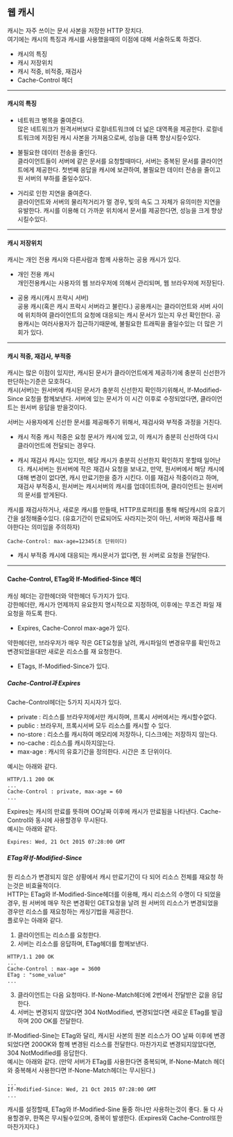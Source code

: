 ## 웹 캐시

캐시는 자주 쓰이는 문서 사본을 저장한 HTTP 장치다.     
여기에는 캐시의 특징과 캐시를 사용했을때의 이점에 대해 서술하도록 하겠다.
- 캐시의 특징
- 캐시 저장위치
- 캐시 적중, 비적중, 재검사
- Cache-Control 헤더
---
#### 캐시의 특징
- 네트워크 병목을 줄여준다.   
많은 네트워크가 원격서버보다 로컬네트워크에 더 넓은 대역폭을 제공한다. 로컬네트워크에 저장된 캐시 사본을 가져옴으로써, 성능을 대폭 향상시킬수있다.

- 불필요한 데이터 전송을 줄인다.   
클라이언트들이 서버에 같은 문서를 요청할때마다, 서버는 중복된 문서를 클라이언트에게 제공한다. 첫번째 응답을 캐시에 보관하여, 불필요한 데이터 전송을 줄이고 원 서버의 부하를 줄일수있다.

- 거리로 인한 지연을 줄여준다.     
클라이언트와 서버의 물리적거리가 멀 경우, 빛의 속도 그 자체가 유의미한 지연을 유발한다. 캐시를 이용해 더 가까운 위치에서 문서를 제공한다면, 성능을 크게 향상시킬수있다.

---
#### 캐시 저장위치
캐시는 개인 전용 캐시와 다른사람과 함께 사용하는 공용 캐시가 있다.    

- 개인 전용 캐시     
개인전용캐시는 사용자의 웹 브라우저에 의해서 관리되며, 웹 브라우저에 저장된다. 

- 공용 캐시(캐시 프락시 서버)     
공용 캐시(혹은 캐시 프락시 서버라고 불린다.) 공용캐시는 클라이언트와 서버 사이에 위치하여 클라이언트의 요청에 대응되는 캐시 문서가 있는지 우선 확인한다.
공용캐시는 여러사용자가 접근하기때문에, 불필요한 트래픽을 줄일수있는 더 많은 기회가 있다.

--- 
#### 캐시 적중, 재검사, 부적중
캐시는 많은 이점이 있지만, 캐시된 문서가 클라이언트에게 제공하기에 충분히 신선한가 판단하는기준은 모호하다.   
캐시(서버)는 원서버에 캐시된 문서가 충분히 신선한지 확인하기위해서, If-Modified-Since 요청을 함께보낸다. 서버에 있는 문서가 이 시간 이후로 수정되었다면, 클라이언트는 원서버 응답을 받을것이다.        

서버는 사용자에게 신선한 문서를 제공해주기 위해서, 재검사와 부적중 과정을 거친다.    
     
- 캐시 적중
캐시 적중은 요청 문서가 캐시에 있고, 이 캐시가 충분히 신선하여 다시 클라이언트에 전달되는 경우다.

- 캐시 재검사
캐시는 있지만, 해당 캐시가 충분히 신선한지 확인하지 못할때 일어난다. 캐시서버는 원서버에 작은 재검사 요청을 보내고, 만약, 원서버에서 해당 캐시에 대해 변경이 없다면, 캐시 만료기한을 증가 시킨다. 이를 재검사 적중이라고 하며, 재검사 부적중시, 원서버는 캐시서버의 캐시를 업데이트하며, 클라이언트는 원서버의 문서를 받게된다.     


캐시를 재검사하거나, 새로운 캐시를 만들때, HTTP프로퍼티를 통해 해당캐시의 유효기간을 설정해줄수있다.
(유효기간이 만료되어도 사라지는것이 아닌, 서버와 재검사를 해야한다는 의미임을 주의하자)
```HTTP
Cache-Control: max-age=12345(초 단위이다)
```

- 캐시 부적중
캐시에 대응되는 캐시문서가 없다면, 원 서버로 요청을 전달한다.

---
#### Cache-Control, ETag와 If-Modified-Since 헤더
캐싱 헤더는 강한헤더와 약한헤더 두가지가 있다.   
강한헤더란, 캐시가 언제까지 유요한지 명시적으로 지정하여, 이후에는 무조건 파일 재요청을 하도록 한다.   
- Expires, Cache-Conrol max-age가 있다.
   
약한헤더란, 브라우저가 매우 작은 GET요청을 날려, 캐시파일의 변경유무를 확인하고 변경되었을대만 새로운 리소스를 재 요청한다.     
- ETags, If-Modified-Since가 있다.
   
##### Cache-Control과 Expires
Cache-Control헤더는 5가지 지시자가 있다.
- private : 리소스를 브라우저에서만 캐시하며, 프록시 서버에서는 캐시할수없다.
- public : 브라우저, 프록시서버 모두 리소스를 캐시할 수 있다.
- no-store : 리소스를 캐시하여 메모리에 저장하나, 디스크에는 저장하지 않는다.
- no-cache : 리소스를 캐시하지않는다.
- max-age : 캐시의 유효기간을 정의한다. 시간은 초 단위이다.

예시는 아래와 같다.
```HTTP
HTTP/1.1 200 OK
...
Cache-Control : private, max-age = 60
...
```
Expires는 캐시의 만료를 뜻하며 OO날짜 이후에 캐시가 만료됨을 나타낸다. Cache-Control와 동시에 사용할경우 무시된다.     
예시는 아래와 같다.
```HTTP
Expires: Wed, 21 Oct 2015 07:28:00 GMT
```

##### ETag와 If-Modified-Since
원 리소스가 변경되지 않은 상황에서 캐시 만료기간이 다 되어 리소스 전체를 재요청 하는것은 비효율적이다.    
HTTP는 ETag와 If-Modified-Since헤더를 이용해, 캐시 리소스의 수명이 다 되었을경우, 원 서버에 매우 작은 변경확인 GET요청을 날려 원 서버의 리소스가 변경되었을 경우만 리소스를 재요청하는 캐싱기법을 제공한다.     
플로우는 아래와 같다.     
1. 클라이언트는 리소스를 요청한다.
2. 서버는 리소스를 응답하며, ETag헤더를 함께보낸다.
```HTTP
HTTP/1.1 200 OK
...
Cache-Control : max-age = 3600
ETag : "some_value"
...
```     
3. 클라이언트는 다음 요청마다. If-None-Match헤더에 2번에서 전달받은 값을 응답한다.
4. 서버는 변경되지 않았다면 304 NotModified, 변경되었다면 새로운 ETag를 발급하며 200 OK를 전달한다.
   
If-Modified-Sine는 ETag와 달리, 캐시된 사본의 원본 리소스가 OO 날짜 이후에 변경되었다면 200OK와 함께 변경된 리소스를 전달한다. 마찬가지로 변경되지않았다면, 304 NotModified를 응답한다.     
예시는 아래와 같다. (만약 서버가 ETag를 사용한다면 중복되며, If-None-Match 헤더와 중복해서 사용한다면 If-None-Match헤더는 무시된다.)     
```HTTP 
...
If-Modified-Since: Wed, 21 Oct 2015 07:28:00 GMT
...
```

캐시를 설정할때, ETag와 If-Modified-Sine 둘중 하나만 사용하는것이 좋다. 둘 다 사용할경우, 한쪽은 무시될수있으며, 중복이 발생한다. (Expires와 Cache-Control또한 마찬가지다.)
